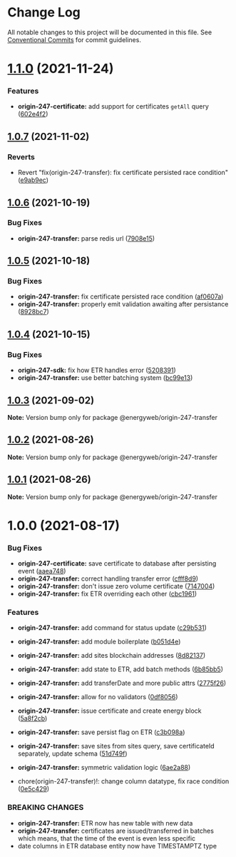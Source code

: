 # Change Log

All notable changes to this project will be documented in this file.
See [Conventional Commits](https://conventionalcommits.org) for commit guidelines.

# [1.1.0](https://github.com/energywebfoundation/origin-247-sdk/compare/@energyweb/origin-247-transfer@1.0.7...@energyweb/origin-247-transfer@1.1.0) (2021-11-24)


### Features

* **origin-247-certificate:** add support for certificates `getAll` query ([602e4f2](https://github.com/energywebfoundation/origin-247-sdk/commit/602e4f257b2af610cf56263b55cc43090085d7e3))





## [1.0.7](https://github.com/energywebfoundation/origin-247-sdk/compare/@energyweb/origin-247-transfer@1.0.6...@energyweb/origin-247-transfer@1.0.7) (2021-11-02)


### Reverts

* Revert "fix(origin-247-transfer): fix certificate persisted race condition" ([e9ab9ec](https://github.com/energywebfoundation/origin-247-sdk/commit/e9ab9ec9c514880bebdc0c41392fdb49cfcae129))





## [1.0.6](https://github.com/energywebfoundation/origin-247-sdk/compare/@energyweb/origin-247-transfer@1.0.5...@energyweb/origin-247-transfer@1.0.6) (2021-10-19)


### Bug Fixes

* **origin-247-transfer:** parse redis url ([7908e15](https://github.com/energywebfoundation/origin-247-sdk/commit/7908e153ec3f6b80fda93a2001f6b916f7a0891b))





## [1.0.5](https://github.com/energywebfoundation/origin-247-sdk/compare/@energyweb/origin-247-transfer@1.0.4...@energyweb/origin-247-transfer@1.0.5) (2021-10-18)


### Bug Fixes

* **origin-247-transfer:** fix certificate persisted race condition ([af0607a](https://github.com/energywebfoundation/origin-247-sdk/commit/af0607a608a997f0430a05a87ef7ed5795a81b42))
* **origin-247-transfer:** properly emit validation awaiting after persistance ([8928bc7](https://github.com/energywebfoundation/origin-247-sdk/commit/8928bc7bd06a78caa5fa87b4dc85777c47af5f97))





## [1.0.4](https://github.com/energywebfoundation/origin-247-sdk/compare/@energyweb/origin-247-transfer@1.0.3...@energyweb/origin-247-transfer@1.0.4) (2021-10-15)


### Bug Fixes

* **origin-247-sdk:** fix how ETR handles error ([5208391](https://github.com/energywebfoundation/origin-247-sdk/commit/520839106741c9b438cc2fbd50c4ccf7d4ab020c))
* **origin-247-transfer:** use better batching system ([bc99e13](https://github.com/energywebfoundation/origin-247-sdk/commit/bc99e132c28adb7e9065895f7f92d9787b7c705f))





## [1.0.3](https://github.com/energywebfoundation/origin-247-sdk/compare/@energyweb/origin-247-transfer@1.0.2...@energyweb/origin-247-transfer@1.0.3) (2021-09-02)

**Note:** Version bump only for package @energyweb/origin-247-transfer





## [1.0.2](https://github.com/energywebfoundation/origin-247-sdk/compare/@energyweb/origin-247-transfer@1.0.1...@energyweb/origin-247-transfer@1.0.2) (2021-08-26)

**Note:** Version bump only for package @energyweb/origin-247-transfer





## [1.0.1](https://github.com/energywebfoundation/origin-247-sdk/compare/@energyweb/origin-247-transfer@1.0.0...@energyweb/origin-247-transfer@1.0.1) (2021-08-26)

**Note:** Version bump only for package @energyweb/origin-247-transfer





# 1.0.0 (2021-08-17)


### Bug Fixes

* **origin-247-certificate:** save certificate to database after persisting event ([aaea748](https://github.com/energywebfoundation/origin-247-sdk/commit/aaea748cc3f07f49febfc670928ceabcc08c3af1))
* **origin-247-transfer:** correct handling transfer error ([cfff8d9](https://github.com/energywebfoundation/origin-247-sdk/commit/cfff8d98f441ecbe07600542e265147dab4d4eb9))
* **origin-247-transfer:** don't issue zero volume certificate ([7147004](https://github.com/energywebfoundation/origin-247-sdk/commit/71470041a2d5b476e55cb70d9e660a96a1c506ef))
* **origin-247-transfer:** fix ETR overriding each other ([cbc1961](https://github.com/energywebfoundation/origin-247-sdk/commit/cbc1961a9ed5809b236c7c0b9e57ae5d3981d69c))


### Features

* **origin-247-transfer:** add command for status update ([c29b531](https://github.com/energywebfoundation/origin-247-sdk/commit/c29b531b9a753c6b70155def53a1b7063f489e5e))
* **origin-247-transfer:** add module boilerplate ([b051d4e](https://github.com/energywebfoundation/origin-247-sdk/commit/b051d4e7754766b355bf54ba81f13038ec491e5f))
* **origin-247-transfer:** add sites blockchain addresses ([8d82137](https://github.com/energywebfoundation/origin-247-sdk/commit/8d8213738661a8a90ee75aab1d6d832816949c51))
* **origin-247-transfer:** add state to ETR, add batch methods ([6b85bb5](https://github.com/energywebfoundation/origin-247-sdk/commit/6b85bb585a56e556bf5743c2d400fae974fd9c69))
* **origin-247-transfer:** add transferDate and more public attrs ([2775f26](https://github.com/energywebfoundation/origin-247-sdk/commit/2775f260af6706f7750741edb1c53fabf90d203d))
* **origin-247-transfer:** allow for no validators ([0df8056](https://github.com/energywebfoundation/origin-247-sdk/commit/0df8056996a1b14622a3a86830384408f16ee219))
* **origin-247-transfer:** issue certificate and create energy block ([5a8f2cb](https://github.com/energywebfoundation/origin-247-sdk/commit/5a8f2cb3c60bac671fa101e303ad8269d969c2ba))
* **origin-247-transfer:** save persist flag on ETR ([c3b098a](https://github.com/energywebfoundation/origin-247-sdk/commit/c3b098a63db478addb237ec2eabb36b018a607da))
* **origin-247-transfer:** save sites from sites query, save certificateId separately, update schema ([51d749f](https://github.com/energywebfoundation/origin-247-sdk/commit/51d749fdb16186e04f0a8c2aa1b6f152a07b63e9))
* **origin-247-transfer:** symmetric validation logic ([6ae2a88](https://github.com/energywebfoundation/origin-247-sdk/commit/6ae2a88f0db3eb27f4660b855b1f27a46d3865fe))


* chore(origin-247-transfer)!: change column datatype, fix race condition ([0e5c429](https://github.com/energywebfoundation/origin-247-sdk/commit/0e5c42968a172473a7d714ce9c4cad5c82759a8d))


### BREAKING CHANGES

* **origin-247-transfer:** ETR now has new table with new data
* **origin-247-transfer:** certificates are issued/transferred in batches which means, that the time of the event is even less specific
* date columns in ETR database entity now have TIMESTAMPTZ type
